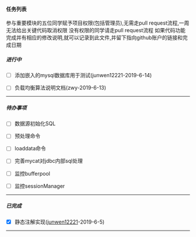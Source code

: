 #### 任务列表

参与重要模块的五位同学赋予项目权限(包括管理员),无需走pull request流程,一周无法给出关键代码取消权限
没有权限的同学请走pull request流程
如果代码功能完成并有相应的修改说明,就可以记录到此文件,并留下指向github账户的链接和完成日期

##### 进行中

- [ ] 添加嵌入的mysql数据库用于测试(junwen12221-2019-6-14)
- [ ] 负载均衡算法说明文档(zwy-2019-6-13)





------





##### 待办事项

- [ ] 数据源初始化SQL
- [ ] 预处理命令
- [ ] loaddata命令
- [ ] 完善mycat对jdbc内部sql处理
- [ ] 监控bufferpool
- [ ] 监控sessionManager



------



##### 已完成

- [x] 静态注解实现([junwen12221](https://github.com/junwen12221)-2019-6-5)

------



